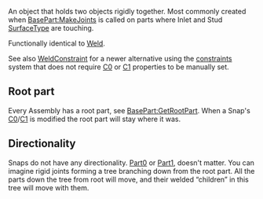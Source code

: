 An object that holds two objects rigidly together. Most commonly created when
[BasePart:MakeJoints](https://create.roblox.com/docs/reference/engine/classes/BasePart#MakeJoints) is called on parts where Inlet and Stud
[SurfaceType](https://developer.roblox.com/en-us/api-reference/enum/SurfaceType) are touching.

Functionally identical to [Weld](https://create.roblox.com/docs/reference/engine/classes/Weld).

See also [WeldConstraint](https://create.roblox.com/docs/reference/engine/classes/WeldConstraint) for a newer alternative using the
[constraints](/building-and-visuals/physics/mechanical-constraints) system
that does not require [C0](https://create.roblox.com/docs/reference/engine/classes/JointInstance#C0) or [C1](https://create.roblox.com/docs/reference/engine/classes/JointInstance#C1)
properties to be manually set.

## Root part

Every Assembly has a root part, see [BasePart:GetRootPart](https://create.roblox.com/docs/reference/engine/classes/BasePart#GetRootPart). When a Snap's
[C0](https://create.roblox.com/docs/reference/engine/classes/JointInstance#C0)/[C1](https://create.roblox.com/docs/reference/engine/classes/JointInstance#C1) is modified the root part will
stay where it was.

## Directionality

Snaps do not have any directionality. [Part0](https://create.roblox.com/docs/reference/engine/classes/JointInstance#Part0) or
[Part1](https://create.roblox.com/docs/reference/engine/classes/JointInstance#Part1), doesn't matter. You can imagine rigid joints
forming a tree branching down from the root part. All the parts down the tree
from root will move, and their welded “children” in this tree will move with
them.